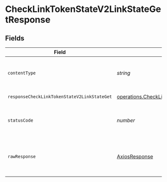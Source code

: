 # CheckLinkTokenStateV2LinkStateGetResponse


## Fields

| Field                                                                                                                                                                                                 | Type                                                                                                                                                                                                  | Required                                                                                                                                                                                              | Description                                                                                                                                                                                           |
| ----------------------------------------------------------------------------------------------------------------------------------------------------------------------------------------------------- | ----------------------------------------------------------------------------------------------------------------------------------------------------------------------------------------------------- | ----------------------------------------------------------------------------------------------------------------------------------------------------------------------------------------------------- | ----------------------------------------------------------------------------------------------------------------------------------------------------------------------------------------------------- |
| `contentType`                                                                                                                                                                                         | *string*                                                                                                                                                                                              | :heavy_check_mark:                                                                                                                                                                                    | HTTP response content type for this operation                                                                                                                                                         |
| `responseCheckLinkTokenStateV2LinkStateGet`                                                                                                                                                           | [operations.CheckLinkTokenStateV2LinkStateGetResponseCheckLinkTokenStateV2LinkStateGet](../../../sdk/models/operations/checklinktokenstatev2linkstategetresponsechecklinktokenstatev2linkstateget.md) | :heavy_minus_sign:                                                                                                                                                                                    | Successful Response                                                                                                                                                                                   |
| `statusCode`                                                                                                                                                                                          | *number*                                                                                                                                                                                              | :heavy_check_mark:                                                                                                                                                                                    | HTTP response status code for this operation                                                                                                                                                          |
| `rawResponse`                                                                                                                                                                                         | [AxiosResponse](https://axios-http.com/docs/res_schema)                                                                                                                                               | :heavy_check_mark:                                                                                                                                                                                    | Raw HTTP response; suitable for custom response parsing                                                                                                                                               |